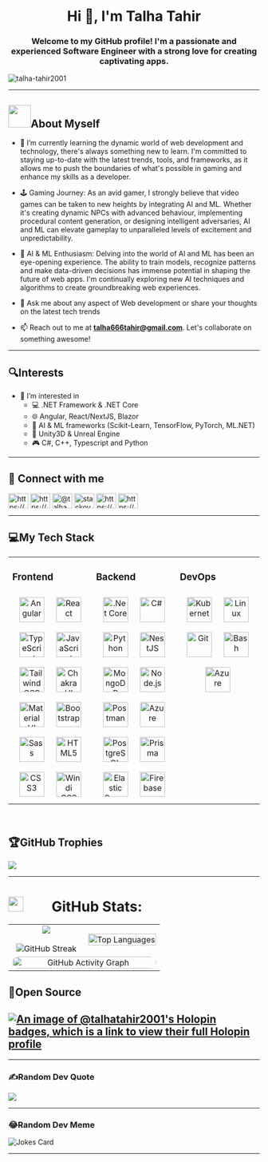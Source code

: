             
 
<!---
Talha-Tahir2001/Talha-Tahir2001 is a ✨ special ✨ repository because its `README.md` (this file) appears on your GitHub profile.
You can click the Preview link to take a look at your changes.
a href
https://github.com/TheDudeThatCode/TheDudeThatCode/raw/master/Assets/Developer.gif
--->

<h1 align="center">Hi 👋, I'm Talha Tahir</h1>
<h3 align="center">Welcome to my GitHub profile! I'm a passionate and experienced Software Engineer with a strong love for creating captivating apps.</h3>

<p align="left"> <img src="https://komarev.com/ghpvc/?username=talha-tahir2001&label=Profile%20views&color=0e75b6&style=flat" alt="talha-tahir2001" /> </p>

---

## <img src="https://github.com/TheDudeThatCode/TheDudeThatCode/blob/master/Assets/Developer.gif" width="45" />About Myself 

- 🌱 I’m currently learning the dynamic world of web development and technology, there's always something new to learn. I'm committed to staying up-to-date with the latest trends, tools, and frameworks, as it allows me to push the boundaries of what's possible in gaming and enhance my skills as a developer.
- 🕹️ Gaming Journey:
As an avid gamer, I strongly believe that video games can be taken to new heights by integrating AI and ML. Whether it's creating dynamic NPCs with advanced behaviour, implementing procedural content generation, or designing intelligent adversaries, AI and ML can elevate gameplay to unparalleled levels of excitement and unpredictability.
- 🤖 AI & ML Enthusiasm:
Delving into the world of AI and ML has been an eye-opening experience. The ability to train models, recognize patterns and make data-driven decisions has immense potential in shaping the future of web apps. I'm continually exploring new AI techniques and algorithms to create groundbreaking web experiences.

- 💬 Ask me about any aspect of Web development or share your thoughts on the latest tech trends

- 📫 Reach out to me at **talha666tahir@gmail.com**. Let's collaborate on something awesome!
---
## 🔍Interests
- 👀 I’m interested in
   * 💻 .NET Framework & .NET Core
   * 🌐 Angular, React/NextJS, Blazor
   * 🤖 AI & ML frameworks (Scikit-Learn, TensorFlow, PyTorch, ML.NET)
   * 🎲 Unity3D & Unreal Engine
   * 🎮 C#, C++, Typescript and Python
<!--
- 🔭 I’m currently working on [Vaultify](https://github.com/Talha-Tahir2001/Vaultify)
[![](https://visitcount.itsvg.in/api?id=Talha-Tahir2001&icon=0&color=9)](https://visitcount.itsvg.in)
-->
---
## 📱 Connect with me
<p align="left">
<a https:https//www.linkedin.com/in/talha-tahir1/" target="blank"><img align="center" src="https://raw.githubusercontent.com/rahuldkjain/github-profile-readme-generator/master/src/images/icons/Social/linked-in-alt.svg" alt="https://www.linkedin.com/in/talha-tahir1/" height="30" width="40" /></a>
<a href="https://dev.to/talha666tahir" target="blank"><img align="center" src="https://raw.githubusercontent.com/rahuldkjain/github-profile-readme-generator/master/src/images/icons/Social/devto.svg" alt="https://dev.to/talha666tahir" height="30" width="40" /></a>
<a href="https://medium.com/@talha666tahir" target="blank"><img align="center" src="https://raw.githubusercontent.com/rahuldkjain/github-profile-readme-generator/master/src/images/icons/Social/medium.svg" alt="@talha666tahir" height="30" width="40" /></a>
<a href="https://stackoverflow.com/users/20716432/talha-tahir" target="blank"><img align="center" src="https://raw.githubusercontent.com/rahuldkjain/github-profile-readme-generator/master/src/images/icons/Social/stack-overflow.svg" alt="stackoverflow.com/users/20716432/talha-tahir" height="30" width="40" /></a>
<a href="https://www.kaggle.com/talhatahir2001" target="blank"><img align="center" src="https://raw.githubusercontent.com/rahuldkjain/github-profile-readme-generator/master/src/images/icons/Social/kaggle.svg" alt="https://www.kaggle.com/talhatahir2001" height="30" width="40" /></a>
<a href="https://www.hackerrank.com/profile/talha666tahir" target="blank"><img align="center" src="https://raw.githubusercontent.com/rahuldkjain/github-profile-readme-generator/master/src/images/icons/Social/hackerrank.svg" alt="https://www.hackerrank.com/profile/talha666tahir" height="30" width="40" /></a>
</p>

---

## 💻My Tech Stack  
<table><tr><td valign="top" width="33%">



### Frontend  
<div align="center">  
<a href="https://angular.io/" target="_blank"><img style="margin: 10px" src="https://upload.wikimedia.org/wikipedia/commons/c/cf/Angular_full_color_logo.svg" alt="Angular" height="50" /></a>
<a href="https://reactjs.org/" target="_blank"><img style="margin: 10px" src="https://profilinator.rishav.dev/skills-assets/react-original-wordmark.svg" alt="React" height="50" /></a>  
<a href="https://www.typescriptlang.org/" target="_blank"><img style="margin: 10px" src="https://profilinator.rishav.dev/skills-assets/typescript-original.svg" alt="TypeScript" height="50" /></a>  
<a href="https://www.javascript.com/" target="_blank"><img style="margin: 10px" src="https://profilinator.rishav.dev/skills-assets/javascript-original.svg" alt="JavaScript" height="50" /></a>  
<a href="https://www.tailwindcss.com/" target="_blank"><img style="margin: 10px" src="https://profilinator.rishav.dev/skills-assets/tailwindcss.svg" alt="Tailwind CSS" height="50" /></a>  
<a href="https://chakra-ui.com/" target="_blank"><img style="margin: 10px" src="https://profilinator.rishav.dev/skills-assets/chakraui.png" alt="Chakra UI" height="50" /></a>  
<a href="https://mui.com/" target="_blank"><img style="margin: 10px" src="https://profilinator.rishav.dev/skills-assets/mui.png" alt="Material UI" height="50" /></a>  
<a href="https://getbootstrap.com/docs/3.4/javascript/" target="_blank"><img style="margin: 10px" src="https://profilinator.rishav.dev/skills-assets/bootstrap-plain.svg" alt="Bootstrap" height="50" /></a>  
<a href="https://sass-lang.com/" target="_blank"><img style="margin: 10px" src="https://profilinator.rishav.dev/skills-assets/sass-original.svg" alt="Sass" height="50" /></a>  
<a href="https://en.wikipedia.org/wiki/HTML5" target="_blank"><img style="margin: 10px" src="https://profilinator.rishav.dev/skills-assets/html5-original-wordmark.svg" alt="HTML5" height="50" /></a>  
<a href="https://www.w3schools.com/css/" target="_blank"><img style="margin: 10px" src="https://profilinator.rishav.dev/skills-assets/css3-original-wordmark.svg" alt="CSS3" height="50" /></a>  
<a href="https://www.windicss.org/" target="_blank"><img style="margin: 10px" src="https://profilinator.rishav.dev/skills-assets/windicss.svg" alt="Windi CSS" height="50" /></a>  
</div>

</td><td valign="top" width="33%">



### Backend  
<div align="center">  
<a href="https://dotnet.microsoft.com/download" target="_blank"><img style="margin: 10px" src="https://profilinator.rishav.dev/skills-assets/dotnetcore.png" alt=".Net Core" height="50" /></a>  
<a href="https://docs.microsoft.com/en-us/dotnet/csharp/" target="_blank"><img style="margin: 10px" src="https://profilinator.rishav.dev/skills-assets/csharp-original.svg" alt="C#" height="50" /></a>  
<a href="https://www.python.org/" target="_blank"><img style="margin: 10px" src="https://profilinator.rishav.dev/skills-assets/python-original.svg" alt="Python" height="50" /></a>    
<a href="https://nestjs.com/" target="_blank"><img style="margin: 10px" src="https://profilinator.rishav.dev/skills-assets/nestjs.svg" alt="NestJS" height="50" /></a>  
<a href="https://www.mongodb.com/" target="_blank"><img style="margin: 10px" src="https://profilinator.rishav.dev/skills-assets/mongodb-original-wordmark.svg" alt="MongoDB" height="50" /></a>  
<a href="https://nodejs.org/" target="_blank"><img style="margin: 10px" src="https://profilinator.rishav.dev/skills-assets/nodejs-original-wordmark.svg" alt="Node.js" height="50" /></a>  
<a href="https://www.postman.com/" target="_blank"><img style="margin: 10px" src="https://www.vectorlogo.zone/logos/getpostman/getpostman-icon.svg" alt="Postman" height="50" /></a>  
<a href="https://azure.microsoft.com/en-in/" target="_blank"><img style="margin: 10px" src="https://profilinator.rishav.dev/skills-assets/microsoft_azure-icon.svg" alt="Azure" height="50" /></a>  
<a href="https://www.postgresql.org/" target="_blank"><img style="margin: 10px" src="https://profilinator.rishav.dev/skills-assets/postgresql-original-wordmark.svg" alt="PostgreSQL" height="50" /></a>  
<a href="https://www.prisma.io/" target="_blank"><img style="margin: 10px" src="https://profilinator.rishav.dev/skills-assets/prisma.png" alt="Prisma" height="50" /></a>  
<a href="https://www.elastic.co/" target="_blank"><img style="margin: 10px" src="https://profilinator.rishav.dev/skills-assets/elasticsearch.png" alt="Elastic Search" height="50" /></a>  
<a href="https://firebase.google.com/" target="_blank"><img style="margin: 10px" src="https://profilinator.rishav.dev/skills-assets/firebase.png" alt="Firebase" height="50" /></a>  
</div>

</td><td valign="top" width="33%">



### DevOps  
<div align="center">  
<a href="https://kubernetes.io/" target="_blank"><img style="margin: 10px" src="https://profilinator.rishav.dev/skills-assets/kubernetes-icon.svg" alt="Kubernetes" height="50" /></a>  
<a href="https://www.linux.org/" target="_blank"><img style="margin: 10px" src="https://profilinator.rishav.dev/skills-assets/linux-original.svg" alt="Linux" height="50" /></a>  
<a href="https://github.com/" target="_blank"><img style="margin: 10px" src="https://profilinator.rishav.dev/skills-assets/git-scm-icon.svg" alt="Git" height="50" /></a>  
<a href="https://www.gnu.org/software/bash/" target="_blank"><img style="margin: 10px" src="https://profilinator.rishav.dev/skills-assets/gnu_bash-icon.svg" alt="Bash" height="50" /></a>  
<a href="https://azure.microsoft.com/en-in/" target="_blank"><img style="margin: 10px" src="https://profilinator.rishav.dev/skills-assets/microsoft_azure-icon.svg" alt="Azure" height="50" /></a>  
</div>

</td></tr></table>  

<br/> 


## 🏆GitHub Trophies
![](https://github-trophies.vercel.app/?username=Talha-Tahir2001&theme=radical&no-frame=false&no-bg=false&margin-w=4)

<!--
<p align="left"> <a href="https://github.com/ryo-ma/github-profile-trophy"><img src="https://github-profile-trophy.vercel.app/?username=talha-tahir2001" alt="talha-tahir2001" /></a> </p>
-->

---
# <img src="https://media.giphy.com/media/iY8CRBdQXODJSCERIr/giphy.gif" width="30" height="30" style="margin-right: 50px;"> GitHub Stats:
<!--
<table align='center'>
  <tr border='none'>
    <td width='20%' align="center">
      <img align="center" src="https://github-readme-stats.vercel.app/api?username=Talha-Tahir2001&theme=radical&hide_border=false&include_all_commits=false&count_private=false" alt="GitHub Stats">
    </td>
    <td align="center">
      <img align="center" src="https://github-readme-streak-stats.herokuapp.com/?user=Talha-Tahir2001&theme=radical&hide_border=false" alt="GitHub Streak">
    </td>
  </tr>
  <tr border='none'>
    <td align="center">
      <img align="center" src="https://github-readme-stats.vercel.app/api/top-langs/?username=Talha-Tahir2001&theme=radical&hide_border=false&include_all_commits=false&count_private=false&layout=compact" alt="Top Languages" width="100%">
    </td>
    <td align="center">
      <img align="center" src="https://github-readme-activity-graph.vercel.app/graph?username=Talha-Tahir2001&theme=radical&bg_color=20232a&hide_border=true" alt="GitHub Activity Graph" width="100%">
    </td>
  </tr>
</table>
-->
<table align="center">
<tr border="none">
<td width="50%" align="center">

  <!-- GitHub Stats -->
  <img  align="center" src="https://github-readme-stats.vercel.app/api?username=Talha-Tahir2001&theme=radical&show_icons=true&count_private=true" />
  <br></br>
  
  <!-- GitHub Streak -->
  <img title="🔥 Get streak stats for your profile at git.io/streak-stats" alt="GitHub Streak" src="https://github-readme-streak-stats.herokuapp.com/?user=Talha-Tahir2001&theme=radical&hide_border=false" /> 

</td>
<td width="50%" align="center">

  <!-- Most Used Languages -->
 <img align="center" src="https://github-readme-stats.vercel.app/api/top-langs/?username=Talha-Tahir2001&theme=radical&hide_border=false&include_all_commits=true&count_private=false&layout=compact" alt="Top Languages" width="100%">
</td>
</tr>

<!-- GitHub Activity Graph -->
<tr>
<td colspan="2" align="center">
  <img align="center" src="https://github-readme-activity-graph.vercel.app/graph?username=Talha-Tahir2001&theme=radical&radius=16&bg_color=0f0321" alt="GitHub Activity Graph" width="100%" style="border-radius: 16px;">
</td>
</tr>

</table>


## 🤖Open Source
[![An image of @talhatahir2001's Holopin badges, which is a link to view their full Holopin profile](https://holopin.me/talhatahir2001)](https://holopin.io/@talhatahir2001)
---




<!--
## 📊GitHub Stats :
![](https://github-readme-stats.vercel.app/api?username=Talha-Tahir2001&theme=radical&hide_border=false&include_all_commits=false&count_private=false)<br/>
![](https://github-readme-streak-stats.herokuapp.com/?user=Talha-Tahir2001&theme=radical&hide_border=false)<br/>
![](https://github-readme-stats.vercel.app/api/top-langs/?username=Talha-Tahir2001&theme=radical&hide_border=false&include_all_commits=false&count_private=false&layout=compact)
<img src="https://github-readme-activity-graph.vercel.app/graph?username=Talha-Tahir2001&theme=react-dark&bg_color=20232a&hide_border=true" width="100%"/>
-->





<!--
<img  align="center"  src="https://github-readme-stats.anuraghazra1.vercel.app/api/top-langs/?username=Talha-Tahir2001&theme=radical&hide_border=false&no-bg=true&no-frame=true&langs_count=10"/>
-->


<!--
<p><img align="left" src="https://github-readme-stats.vercel.app/api/top-langs?username=talha-tahir2001&show_icons=true&locale=en&layout=compact" alt="talha-tahir2001" /></p>

<p>&nbsp;<img align="center" src="https://github-readme-stats.vercel.app/api?username=talha-tahir2001&show_icons=true&locale=en" alt="talha-tahir2001" /></p>
![GitHub Stats](https://github-readme-stats.vercel.app/api?username=Talha-Tahir2001&show_icons=true&hide_title=true&count_private=true&theme=radical)
-->


<!---
<p><img align="center" src="https://github-readme-streak-stats.herokuapp.com/?user=talha-tahir2001&" alt="talha-tahir2001" /></p>
-->
---

### ✍️Random Dev Quote
![](https://quotes-github-readme.vercel.app/api?type=horizontal&theme=radical)


---
### 😂Random Dev Meme
![Jokes Card](https://readme-jokes.vercel.app/api?theme=radical)

---

<!--
### ✍️ Random Dev Quote
<p align="center">
  <img src="https://quotes-github-readme.vercel.app/api?type=horizontal&theme=radical" alt="Random Dev Quote" style="width: 100%; max-width: 800px;" />
</p>

---

### <img align ='center' src='https://media2.giphy.com/media/UQDSBzfyiBKvgFcSTw/giphy.gif?cid=ecf05e47p3cd513axbek3f56ti3jzizq8hincw20jauyyfyw&rid=giphy.gif' width ='29' /> Here's some humor for you:
<p align="center"> 
  <img  src="https://readme-jokes.vercel.app/api?type=horizontal&theme=radical" alt="Jokes Card" style="width: 100%; max-width: 800px; " />
</p>
-->
<!--
<img src="https://random-memer.herokuapp.com/" width="512px"/>
<img align ='center' src='https://media2.giphy.com/media/UQDSBzfyiBKvgFcSTw/giphy.gif?cid=ecf05e47p3cd513axbek3f56ti3jzizq8hincw20jauyyfyw&rid=giphy.gif' width ='29' /> Here's some humor for you:
<p align="center">
  <img  src="https://readme-jokes.vercel.app/api?type=horizontal&theme=tokyonight" alt="Jokes Card" style="width: 100%; max-width: 800px; " />
</p>
-->

<!--
[![](https://visitcount.itsvg.in/api?id=Talha-Tahir2001&icon=0&color=0)](https://visitcount.itsvg.in)
-->
<!-- Markdown --> 
 